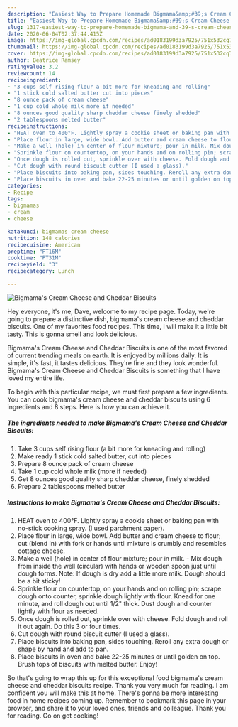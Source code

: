 ```yaml
---
description: "Easiest Way to Prepare Homemade Bigmama&amp;#39;s Cream Cheese and Cheddar Biscuits"
title: "Easiest Way to Prepare Homemade Bigmama&amp;#39;s Cream Cheese and Cheddar Biscuits"
slug: 1317-easiest-way-to-prepare-homemade-bigmama-and-39-s-cream-cheese-and-cheddar-biscuits
date: 2020-06-04T02:37:44.415Z
image: https://img-global.cpcdn.com/recipes/ad0183199d3a7925/751x532cq70/bigmamas-cream-cheese-and-cheddar-biscuits-recipe-main-photo.jpg
thumbnail: https://img-global.cpcdn.com/recipes/ad0183199d3a7925/751x532cq70/bigmamas-cream-cheese-and-cheddar-biscuits-recipe-main-photo.jpg
cover: https://img-global.cpcdn.com/recipes/ad0183199d3a7925/751x532cq70/bigmamas-cream-cheese-and-cheddar-biscuits-recipe-main-photo.jpg
author: Beatrice Ramsey
ratingvalue: 3.2
reviewcount: 14
recipeingredient:
- "3 cups self rising flour a bit more for kneading and rolling"
- "1 stick cold salted butter cut into pieces"
- "8 ounce pack of cream cheese"
- "1 cup cold whole milk more if needed"
- "8 ounces good quality sharp cheddar cheese finely shedded"
- "2 tablespoons melted butter"
recipeinstructions:
- "HEAT oven to 400°F. Lightly spray a cookie sheet or baking pan with no-stick cooking spray. (I used parchment paper)."
- "Place flour in large, wide bowl. Add butter and cream cheese to flour; cut (blend in) with fork or hands until mixture is crumbly and resembles cottage cheese."
- "Make a well (hole) in center of flour mixture; pour in milk. Mix dough from inside the well (circular) with hands or wooden spoon just until dough forms. Note: If dough is dry add a little more milk. Dough should be a bit sticky!"
- "Sprinkle flour on countertop, on your hands and on rolling pin; scrape dough onto counter, sprinkle​ dough lightly with flour. Knead for one minute, and roll dough out until 1/2&#34; thick. Dust dough and counter lightly with flour as needed."
- "Once dough is rolled out, sprinkle over with cheese. Fold dough and roll it out again. Do this 3 or four times."
- "Cut dough with round biscuit cutter (I used a glass)."
- "Place biscuits into baking pan, sides touching. Reroll any extra dough or shape by hand and add to pan."
- "Place biscuits in oven and bake 22-25 minutes or until golden on top. Brush tops of biscuits with melted butter. Enjoy!"
categories:
- Recipe
tags:
- bigmamas
- cream
- cheese

katakunci: bigmamas cream cheese 
nutrition: 148 calories
recipecuisine: American
preptime: "PT16M"
cooktime: "PT31M"
recipeyield: "3"
recipecategory: Lunch

---
```



![Bigmama&#39;s Cream Cheese and Cheddar Biscuits](https://img-global.cpcdn.com/recipes/ad0183199d3a7925/751x532cq70/bigmamas-cream-cheese-and-cheddar-biscuits-recipe-main-photo.jpg)

Hey everyone, it's me, Dave, welcome to my recipe page. Today, we're going to prepare a distinctive dish, bigmama&#39;s cream cheese and cheddar biscuits. One of my favorites food recipes. This time, I will make it a little bit tasty. This is gonna smell and look delicious.

Bigmama&#39;s Cream Cheese and Cheddar Biscuits is one of the most favored of current trending meals on earth. It is enjoyed by millions daily. It is simple, it's fast, it tastes delicious. They're fine and they look wonderful. Bigmama&#39;s Cream Cheese and Cheddar Biscuits is something that I have loved my entire life.




To begin with this particular recipe, we must first prepare a few ingredients. You can cook bigmama&#39;s cream cheese and cheddar biscuits using 6 ingredients and 8 steps. Here is how you can achieve it.

<!--inarticleads1-->

##### The ingredients needed to make Bigmama&#39;s Cream Cheese and Cheddar Biscuits:

1. Take 3 cups self rising flour (a bit more for kneading and rolling)
1. Make ready 1 stick cold salted butter, cut into pieces
1. Prepare 8 ounce pack of cream cheese
1. Take 1 cup cold whole milk (more if needed)
1. Get 8 ounces good quality sharp cheddar cheese, finely shedded
1. Prepare 2 tablespoons melted butter




<!--inarticleads2-->

##### Instructions to make Bigmama&#39;s Cream Cheese and Cheddar Biscuits:

1. HEAT oven to 400°F. Lightly spray a cookie sheet or baking pan with no-stick cooking spray. (I used parchment paper).
1. Place flour in large, wide bowl. Add butter and cream cheese to flour; cut (blend in) with fork or hands until mixture is crumbly and resembles cottage cheese.
1. Make a well (hole) in center of flour mixture; pour in milk. - Mix dough from inside the well (circular) with hands or wooden spoon just until dough forms. Note: If dough is dry add a little more milk. Dough should be a bit sticky!
1. Sprinkle flour on countertop, on your hands and on rolling pin; scrape dough onto counter, sprinkle​ dough lightly with flour. Knead for one minute, and roll dough out until 1/2&#34; thick. Dust dough and counter lightly with flour as needed.
1. Once dough is rolled out, sprinkle over with cheese. Fold dough and roll it out again. Do this 3 or four times.
1. Cut dough with round biscuit cutter (I used a glass).
1. Place biscuits into baking pan, sides touching. Reroll any extra dough or shape by hand and add to pan.
1. Place biscuits in oven and bake 22-25 minutes or until golden on top. Brush tops of biscuits with melted butter. Enjoy!




So that's going to wrap this up for this exceptional food bigmama&#39;s cream cheese and cheddar biscuits recipe. Thank you very much for reading. I am confident you will make this at home. There's gonna be more interesting food in home recipes coming up. Remember to bookmark this page in your browser, and share it to your loved ones, friends and colleague. Thank you for reading. Go on get cooking!
